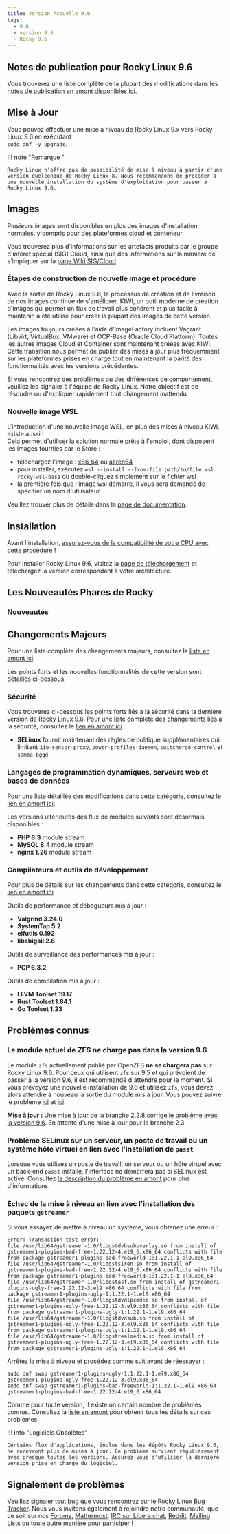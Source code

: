 ```yaml
---
title: Version Actuelle 9.6
tags:
  - 9.6
  - version 9.6
  - Rocky 9.6
---
```


## Notes de publication pour Rocky Linux 9.6

Vous trouverez une liste complète de la plupart des modifications dans les [notes de publication en amont disponibles ici](https://docs.redhat.com/en/documentation/red_hat_enterprise_linux/9/html-single/9.6_release_notes/index).

## Mise à Jour

Vous pouvez effectuer une mise à niveau de Rocky Linux 9.x vers Rocky Linux 9.6 en exécutant <br/>
`sudo dnf -y upgrade`.

!!! note "Remarque "

    Rocky Linux n'offre pas de possibilité de mise à niveau à partir d'une version quelconque de Rocky Linux 8. Nous recommandons de procéder à une nouvelle installation du système d'exploitation pour passer à Rocky Linux 9.6.

## Images

Plusieurs images sont disponibles en plus des images d'installation normales, y compris pour des plateformes cloud et conteneur.

Vous trouverez plus d'informations sur les artefacts produits par le groupe d'intérêt spécial (SIG) Cloud, ainsi que des informations sur la manière de s'impliquer sur la [page Wiki SIG/Cloud](https://sig-cloud.rocky.page/).

### Étapes de construction de nouvelle image et procédure

Avec la sortie de Rocky Linux 9.6, le processus de création et de livraison de nos images continue de s'améliorer. KIWI, un outil moderne de création d'images qui permet un flux de travail plus cohérent et plus facile à maintenir, a été utilisé pour créer la plupart des images de cette version.

Les images toujours créées à l'aide d'ImageFactory incluent Vagrant (Libvirt, VirtualBox, VMware) et OCP-Base (Oracle Cloud Platform). Toutes les autres images Cloud et Container sont maintenant créées avec KIWI. Cette transition nous permet de publier des mises à jour plus fréquemment sur les plateformes prises en charge tout en maintenant la parité des fonctionnalités avec les versions précédentes.

Si vous rencontrez des problèmes ou des différences de comportement, veuillez les signaler à l'équipe de Rocky Linux. Notre objectif est de résoudre ou d'expliquer rapidement tout changement inattendu.

### Nouvelle image WSL

L'introduction d'une nouvelle image WSL, en plus des mises à niveau KIWI, existe aussi !  
Cela permet d'utiliser la solution normale prête à l'emploi, dont disposent les images fournies par le Store :

- téléchargez l'image : [x86_64](https://dl.rockylinux.org/pub/rocky/9/images/x86_64/Rocky-9-WSL-Base.latest.x86_64.wsl) ou [aarch64](https://dl.rockylinux.org/pub/rocky/9/images/aarch64/Rocky-9-WSL-Base.latest.aarch64.wsl)
- pour installer, exécutez `wsl --install --from-file path/to/file.wsl rocky-wsl-base` ou double-cliquez simplement sur le fichier wsl
- la première fois que l'image wsl démarre, il vous sera demandé de spécifier un nom d'utilisateur

Veuillez trouver plus de détails dans la [page de documentation](https://docs.rockylinux.org/guides/interoperability/import_rocky_to_wsl/).

## Installation

Avant l'installation, [assurez-vous de la compatibilité de votre CPU avec cette procédure !](https://docs.rockylinux.org/gemstones/test_cpu_compat/)

Pour installer Rocky Linux 9.6, visitez la [page de téléchargement](https://rockylinux.org/download/) et téléchargez la version correspondant à votre architecture.

## Les Nouveautés Phares de Rocky

### Nouveautés

## Changements Majeurs

Pour une liste complète des changements majeurs, consultez la [liste en amont ici](https://docs.redhat.com/en/documentation/red_hat_enterprise_linux/9/html/9.6_release_notes/overview#overview-major-changes).

Les points forts et les nouvelles fonctionnalités de cette version sont détaillés ci-dessous.

### Sécurité

Vous trouverez ci-dessous les points forts liés à la sécurité dans la dernière version de Rocky Linux 9.6. Pour une liste complète des changements liés à la sécurité, consultez le [lien en amont ici](https://docs.redhat.com/en/documentation/red_hat_enterprise_linux/9/html/9.6_release_notes/new-features#new-features-security) :

- **SELinux** fournit maintenant des règles de politique supplémentaires qui limitent `iio-sensor-proxy`, `power-profiles-daemon`, `switcheroo-control` et `samba-bgqd`.

### Langages de programmation dynamiques, serveurs web et bases de données

Pour une liste détaillée des modifications dans cette catégorie, consultez le [lien en amont ici](https://docs.redhat.com/en/documentation/red_hat_enterprise_linux/9/html/9.6_release_notes/new-features#new-features-dynamic-programming-languages-web-and-database-servers).

Les versions ultérieures des flux de modules suivants sont désormais disponibles :

- **PHP 8.3** module stream
- **MySQL 8.4** module stream
- **nginx 1.26** module stream

### Compilateurs et outils de développement

Pour plus de détails sur les changements dans cette catégorie, consultez le [lien en amont ici](https://docs.redhat.com/en/documentation/red_hat_enterprise_linux/9/html/9.6_release_notes/new-features#new-features-compilers-and-development-tools)

Outils de performance et débogueurs mis à jour :

- **Valgrind 3.24.0**
- **SystemTap 5.2**
- **elfutils 0.192**
- **libabigail 2.6**

Outils de surveillance des performances mis à jour :

- **PCP 6.3.2**

Outils de compilation mis à jour :

- **LLVM Toolset 19.17**
- **Rust Toolset 1.84.1**
- **Go Toolset 1.23**

## Problèmes connus

### Le module actuel de ZFS ne charge pas dans la version 9.6

Le module `zfs` actuellement publié par OpenZFS **ne se chargera pas** sur Rocky Linux 9.6. Pour ceux qui utilisent `zfs` sur 9.5 et qui prévoient de passer à la version 9.6, il est recommandé d'attendre pour le moment. Si vous prévoyez une nouvelle installation de 9.6 et utilisez `zfs`, vous devez alors attendre à nouveau la sortie du module mis à jour. Vous pouvez suivre le problème [ici](https://github.com/openzfs/zfs/issues/17332) et [ici](https://github.com/openzfs/zfs/issues/17364).

**Mise à jour :** Une mise à jour de la branche 2.2.8 [corrige le problème avec la version 9.6](https://github.com/openzfs/zfs/releases). En attente d'une mise à jour pour la branche 2.3.

### Problème SELinux sur un serveur, un poste de travail ou un système hôte virtuel en lien avec l'installation de `passt`

Lorsque vous utilisez un poste de travail, un serveur ou un hôte virtuel avec un back-end `passt` installé, l'interface ne démarrera pas si SELinux est activé. Consultez [la description du problème en amont](https://issues.redhat.com/browse/RHEL-80407) pour plus d'informations.

### Échec de la mise à niveau en lien avec l'installation des paquets `gstreamer`

Si vous essayez de mettre à niveau un système, vous obtenez une erreur :

  ```
  Error: Transaction test error:
  file /usr/lib64/gstreamer-1.0/libgstdvbsuboverlay.so from install of gstreamer1-plugins-bad-free-1.22.12-4.el9_6.x86_64 conflicts with file from package gstreamer1-plugins-bad-freeworld-1:1.22.1-1.el9.x86_64
  file /usr/lib64/gstreamer-1.0/libgstsiren.so from install of gstreamer1-plugins-bad-free-1.22.12-4.el9_6.x86_64 conflicts with file from package gstreamer1-plugins-bad-freeworld-1:1.22.1-1.el9.x86_64
  file /usr/lib64/gstreamer-1.0/libgstasf.so from install of gstreamer1-plugins-ugly-free-1.22.12-3.el9.x86_64 conflicts with file from package gstreamer1-plugins-ugly-1:1.22.1-1.el9.x86_64
  file /usr/lib64/gstreamer-1.0/libgstdvdlpcmdec.so from install of gstreamer1-plugins-ugly-free-1.22.12-3.el9.x86_64 conflicts with file from package gstreamer1-plugins-ugly-1:1.22.1-1.el9.x86_64
  file /usr/lib64/gstreamer-1.0/libgstdvdsub.so from install of gstreamer1-plugins-ugly-free-1.22.12-3.el9.x86_64 conflicts with file from package gstreamer1-plugins-ugly-1:1.22.1-1.el9.x86_64
  file /usr/lib64/gstreamer-1.0/libgstrealmedia.so from install of gstreamer1-plugins-ugly-free-1.22.12-3.el9.x86_64 conflicts with file from package gstreamer1-plugins-ugly-1:1.22.1-1.el9.x86_64
  ```

Arrêtez la mise à niveau et procédez comme suit avant de réessayer :

  ```
  sudo dnf swap gstreamer1-plugins-ugly-1:1.22.1-1.el9.x86_64 gstreamer1-plugins-ugly-free-1.22.12-3.el9.x86_64 
  sudo dnf swap gstreamer1-plugins-bad-freeworld-1:1.22.1-1.el9.x86_64 gstreamer1-plugins-bad-free-1.22.12-4.el9_6.x86_64 
  ```

Comme pour toute version, il existe un certain nombre de problèmes connus. Consultez la [liste en amont](https://docs.redhat.com/en/documentation/red_hat_enterprise_linux/9/html/9.6_release_notes/known-issues) pour obtenir tous les détails sur ces problèmes.

!!! info "Logiciels Obsolètes"

    Certains flux d'applications, inclus dans les dépôts Rocky Linux 9.6, ne recevront plus de mises à jour. Ce problème survient régulièrement avec presque toutes les versions. Assurez-vous d'utiliser la dernière version prise en charge du logiciel.

## Signalement de problèmes

Veuillez signaler tout bug que vous rencontrez sur le [Rocky Linux Bug Tracker](https://bugs.rockylinux.org/). Nous vous invitons également à rejoindre notre communauté, que ce soit sur nos [Forums](https://forums.rockylinux.org), [Mattermost](https://chat.rockylinux.org), [IRC sur Libera.chat](irc://irc.liberachat/rockylinux), [Reddit](https://reddit.com/r/rockylinux), [Mailing Lists](https://lists.resf.org) ou toute autre manière pour participer !
